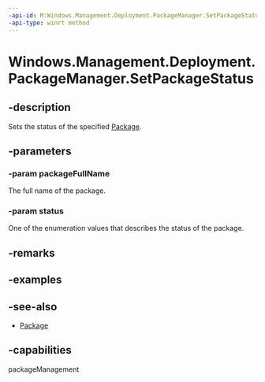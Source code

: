 ```yaml
---
-api-id: M:Windows.Management.Deployment.PackageManager.SetPackageStatus(System.String,Windows.Management.Deployment.PackageStatus)
-api-type: winrt method
---
```


<!-- Method syntax
public void SetPackageStatus(System.String packageFullName, Windows.Management.Deployment.PackageStatus status)
-->

# Windows.Management.Deployment.PackageManager.SetPackageStatus

## -description
Sets the status of the specified [Package](https://docs.microsoft.com/uwp/api/windows.applicationmodel.package).

## -parameters
### -param packageFullName
The full name of the package.

### -param status
One of the enumeration values that describes the status of the package.

## -remarks

## -examples

## -see-also

- [Package](https://docs.microsoft.com/uwp/api/windows.applicationmodel.package)

## -capabilities
packageManagement
